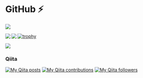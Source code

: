 # GitHub ⚡

![](http://github-profile-summary-cards.vercel.app/api/cards/profile-details?username=es0215&theme=default)

<!--
**es0215/es0215** is a ✨ _special_ ✨ repository because its `README.md` (this file) appears on your GitHub profile.

Here are some ideas to get you started:

- 🔭 I’m currently working on ...
- 🌱 I’m currently learning ...
- 👯 I’m looking to collaborate on ...
- 🤔 I’m looking for help with ...
- 💬 Ask me about ...
- 📫 How to reach me: ...
- 😄 Pronouns: ...
- ⚡ Fun fact: ...
-->

<a href="https://github.com/anuraghazra/github-readme-stats">
  <img align="left" src="https://github-readme-stats.vercel.app/api?username=es0215" />
</a>
<a href="https://github.com/anuraghazra/convoychat">
  <img align="left" src="https://github-readme-stats.vercel.app/api/top-langs/?username=es0215" />
</a>

[![trophy](https://github-profile-trophy.vercel.app/?username=es0215)](https://github.com/ryo-ma/github-profile-trophy)

![](https://komarev.com/ghpvc/?username=es0215)

### Qiita
[![My Qiita posts](https://qiita-badge.apiapi.app/s/es0215/posts.svg)](http://qiita.com/es0215)
</a>
[![My Qiita contributions](https://qiita-badge.apiapi.app/s/es0215/contributions.svg)](http://qiita.com/es0215)
</a>
[![My Qiita followers](https://qiita-badge.apiapi.app/s/es0215/followers.svg)](http://qiita.com/es0215)
